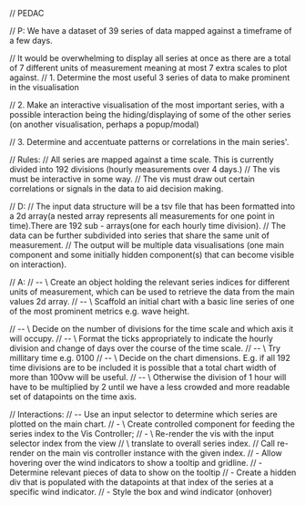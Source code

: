 // PEDAC

// P: We have a dataset of 39 series of data mapped against a timeframe of a few days.

// It would be overwhelming to display all series at once as there are a total of 7 different units of measurement meaning at most 7 extra scales to plot against.
// 1. Determine the most useful 3 series of data to make prominent in the visualisation

// 2. Make an interactive visualisation of the most important series, with a possible interaction being the hiding/displaying of some of the other series (on another visualisation, perhaps a popup/modal)

// 3. Determine and accentuate patterns or correlations in the main series'.

// Rules:
// All series are mapped against a time scale. This is currently divided into 192 divisions (hourly measurements over 4 days.)
// The vis must be interactive in some way.
// The vis must draw out certain correlations or signals in the data to aid decision making.

<!-- // E: -->

// D:
// The input data structure will be a tsv file that has been formatted into a 2d array(a nested array represents all measurements for one point in time).There are 192 sub - arrays(one for each hourly time division).
// The data can be further subdivided into series that share the same unit of measurement.
// The output will be multiple data visualisations (one main component and some initially hidden component(s) that can become visible on interaction).

// A:
// -- \\ Create an object holding the relevant series indices for different units of measurement, which can be used to retrieve the data from the main values 2d array.
// -- \\ Scaffold an initial chart with a basic line series of one of the most prominent metrics e.g. wave height.

// -- \\ Decide on the number of divisions for the time scale and which axis it will occupy.
// -- \\ Format the ticks appropriately to indicate the hourly division and change of days over the course of the time scale.
// -- \\ Try millitary time e.g. 0100
// -- \\ Decide on the chart dimensions. E.g. if all 192 time divisions are to be included it is possible that a total chart width of more than 100vw will be useful.
// -- \\ Otherwise the division of 1 hour will have to be multiplied by 2 until we have a less crowded and more readable set of datapoints on the time axis.

// Interactions:
// -- Use an input selector to determine which series are plotted on the main chart.
// - \\ Create controlled component for feeding the series index to the Vis Controller;
// - \\ Re-render the vis with the input selector index from the view
// \\ translate to overall series index.
// Call re-render on the main vis controller instance with the given index.
// - Allow hovering over the wind indicators to show a tooltip and gridline.
// - Determine relevant pieces of data to show on the tooltip
// - Create a hidden div that is populated with the datapoints at that index of the series at a specific wind indicator.
// - Style the box and wind indicator (onhover)
